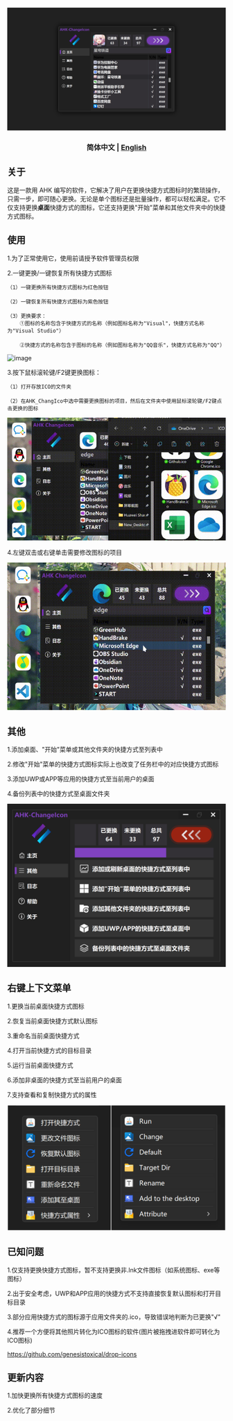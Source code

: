 ![image](https://github.com/iKineticate/AHK-ChangeIcon/blob/main/Introduction/AHK_ChangeIcon.png)

<h3 align="center"> 简体中文 | <a href='./README-zh_CN.md'>English</a></h3>

## 关于

这是一款用 AHK 编写的软件，它解决了用户在更换快捷方式图标时的繁琐操作，只需一步，即可随心更换。无论是单个图标还是批量操作，都可以轻松满足。它不仅支持更换**桌面**快捷方式的图标，它还支持更换"开始"菜单和其他文件夹中的快捷方式图标。

## 使用

1.为了正常使用它，使用前请授予软件管理员权限

2.一键更换/一键恢复所有快捷方式图标

    （1）一键更换所有快捷方式图标为红色按钮

    （2）一键恢复所有快捷方式图标为紫色按钮

    （3）更换要求：
        ①图标的名称包含于快捷方式的名称（例如图标名称为"Visual"，快捷方式名称为"Visual Studio"）

        ②快捷方式的名称包含于图标的名称（例如图标名称为"QQ音乐"，快捷方式名称为"QQ"）

![image](https://github.com/iKineticate/AHK-ChangeIcon/blob/main/Introduction/Auto_Change.gif)

3.按下鼠标滚轮键/F2键更换图标：

    （1）打开存放ICO的文件夹

    （2）在AHK_ChangIco中选中需要更换图标的项目，然后在文件夹中使用鼠标滚轮键/F2键点击更换的图标

![image](https://github.com/iKineticate/AHK-ChangeIcon/blob/main/Introduction/MButtom&F2.gif)

4.左键双击或右键单击需要修改图标的项目

![image](https://github.com/iKineticate/AHK-ChangeIcon/blob/main/Introduction/LButtom&Menu.gif)


## 其他

1.添加桌面、"开始"菜单或其他文件夹的快捷方式至列表中

2.修改"开始"菜单的快捷方式图标实际上也改变了任务栏中的对应快捷方式图标

3.添加UWP或APP等应用的快捷方式至当前用户的桌面

4.备份列表中的快捷方式至桌面文件夹

![image](https://github.com/iKineticate/AHK-ChangeIcon/blob/main/Introduction/Other.png)

## 右键上下文菜单

1.更换当前桌面快捷方式图标

2.恢复当前桌面快捷方式默认图标

3.重命名当前桌面快捷方式

4.打开当前快捷方式的目标目录

5.运行当前桌面快捷方式

6.添加非桌面的快捷方式至当前用户的桌面

7.支持查看和复制快捷方式的属性

![image](https://github.com/iKineticate/AHK-ChangeIcon/blob/main/Introduction/Menu.jpg)

## 已知问题

1.仅支持更换快捷方式图标，暂不支持更换非.lnk文件图标（如系统图标、exe等图标）

2.出于安全考虑，UWP和APP应用的快捷方式不支持直接恢复默认图标和打开目标目录

3.部分应用快捷方式的图标源于应用文件夹的.ico，导致错误地判断为已更换"√"

4.推荐一个方便将其他照片转化为ICO图标的软件(图片被拖拽进软件即可转化为ICO图标)

https://github.com/genesistoxical/drop-icons

## 更新内容

1.加快更换所有快捷方式图标的速度

2.优化了部分细节